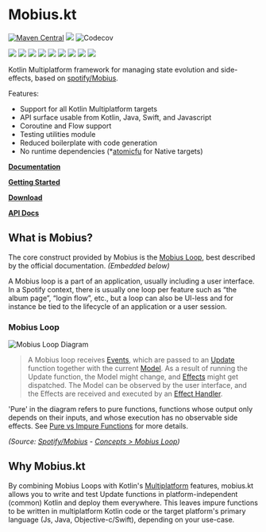 # Mobius.kt

[![Maven Central](https://img.shields.io/maven-central/v/org.drewcarlson/mobiuskt-core-jvm?label=maven&color=blue)](https://central.sonatype.com/search?q=mobiuskt-*&namespace=org.drewcarlson)
![](https://github.com/DrewCarlson/mobius.kt/workflows/Tests/badge.svg)
![Codecov](https://img.shields.io/codecov/c/github/drewcarlson/mobius.kt?token=7DKJUD60BO)

![](https://img.shields.io/static/v1?label=&message=Platforms&color=grey)
![](https://img.shields.io/static/v1?label=&message=Js&color=blue)
![](https://img.shields.io/static/v1?label=&message=Jvm&color=blue)
![](https://img.shields.io/static/v1?label=&message=Linux&color=blue)
![](https://img.shields.io/static/v1?label=&message=macOS&color=blue)
![](https://img.shields.io/static/v1?label=&message=Windows&color=blue)
![](https://img.shields.io/static/v1?label=&message=iOS&color=blue)
![](https://img.shields.io/static/v1?label=&message=tvOS&color=blue)
![](https://img.shields.io/static/v1?label=&message=watchOS&color=blue)

Kotlin Multiplatform framework for managing state evolution and side-effects, based on [spotify/Mobius](https://github.com/spotify/mobius).

Features:

- Support for all Kotlin Multiplatform targets
- API surface usable from Kotlin, Java, Swift, and Javascript
- Coroutine and Flow support
- Testing utilities module
- Reduced boilerplate with code generation
- No runtime dependencies (*[atomicfu](https://github.com/Kotlin/kotlinx-atomicfu/) for Native targets)

**[Documentation](https://drewcarlson.github.io/mobius.kt/latest/)**

**[Getting Started](https://drewcarlson.github.io/mobius.kt/latest/getting-started/)**

**[Download](https://drewcarlson.github.io/mobius.kt/latest/download/)**

**[API Docs](https://drewcarlson.github.io/mobius.kt/latest/kdoc/)**

## What is Mobius?

The core construct provided by Mobius is the [Mobius Loop](reference/mobius-loop.md), best described by the official
documentation. _(Embedded below)_

A Mobius loop is a part of an application, usually including a user interface.
In a Spotify context, there is usually one loop per feature such as “the album page”, “login flow”, etc., but a loop can also be UI-less and for instance be tied to the lifecycle of an application or a user session.


### Mobius Loop

![Mobius Loop Diagram](https://raw.githubusercontent.com/wiki/spotify/mobius/mobius-diagram.png)

> A Mobius loop receives [Events](reference/event.md), which are passed to an [Update](reference/update.md) function together with the current [Model](reference/model.md).
> As a result of running the Update function, the Model might change, and [Effects](reference/effect.md) might get dispatched.
> The Model can be observed by the user interface, and the Effects are received and executed by an [Effect Handler](reference/effect-handler.md).

'Pure' in the diagram refers to pure functions, functions whose output only depends on their inputs, and whose execution has no observable side effects.
See [Pure vs Impure Functions](patterns/pure-vs-impure-functions.md) for more details.

_(Source: [Spotify/Mobius](https://github.com/spotify/mobius/) - [Concepts > Mobius Loop](https://spotify.github.io/mobius/concepts/#mobius-loop))_

## Why Mobius.kt

By combining Mobius Loops with Kotlin's [Multiplatform](https://kotlinlang.org/docs/multiplatform.html) features, mobius.kt allows you to write and test Update functions in platform-independent (common) Kotlin and deploy them everywhere.
This leaves impure functions to be written in multiplatform Kotlin code or the target platform's primary language (Js, Java, Objective-c/Swift), depending on your use-case.
